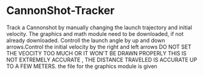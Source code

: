 # CannonShot-Tracker
Track a Cannonshot by manually changing the launch trajectory and initial velocity.
The graphics and math module need to be downloaded, if not already downloaded.
Controll the launch angle by up and down arrows.Control the initial velocity by the right and left arrows
DO NOT SET THE VEOCITY TOO MUCH OR IT WON'T BE DRAWN PROPERLY
THIS IS NOT EXTREMELY ACCURATE , THE DISTANCE TRAVELED IS ACCURATE UP TO A FEW METERS.
the file for the graphics module is given
